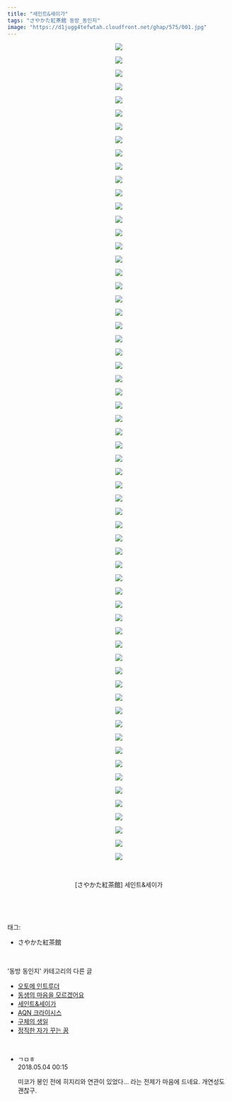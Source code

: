 ```yaml
---
title: "세인트&세이가"
tags: "さやかた紅茶館 동방_동인지"
image: "https://d1jugg4tefwtah.cloudfront.net/ghap/575/001.jpg"
---
```

<div class="article">
<p style="text-align: center; clear: none; float: none;"><img src="{{ site.imgserver11 }}/ghap/575/001.jpg"/></p>
<p style="text-align: center; clear: none; float: none;"><img src="{{ site.imgserver11 }}/ghap/575/002.jpg"/></p>
<p style="text-align: center; clear: none; float: none;"><img src="{{ site.imgserver11 }}/ghap/575/003.jpg"/></p>
<p style="text-align: center; clear: none; float: none;"><img src="{{ site.imgserver11 }}/ghap/575/004.jpg"/></p>
<p style="text-align: center; clear: none; float: none;"><img src="{{ site.imgserver11 }}/ghap/575/005.jpg"/></p>
<p style="text-align: center; clear: none; float: none;"><img src="{{ site.imgserver11 }}/ghap/575/006.jpg"/></p>
<p style="text-align: center; clear: none; float: none;"><img src="{{ site.imgserver11 }}/ghap/575/007.jpg"/></p>
<p style="text-align: center; clear: none; float: none;"><img src="{{ site.imgserver11 }}/ghap/575/008.jpg"/></p>
<p style="text-align: center; clear: none; float: none;"><img src="{{ site.imgserver11 }}/ghap/575/009.jpg"/></p>
<p style="text-align: center; clear: none; float: none;"><img src="{{ site.imgserver11 }}/ghap/575/010.jpg"/></p>
<p style="text-align: center; clear: none; float: none;"><img src="{{ site.imgserver11 }}/ghap/575/011.jpg"/></p>
<p style="text-align: center; clear: none; float: none;"><img src="{{ site.imgserver11 }}/ghap/575/012.jpg"/></p>
<p style="text-align: center; clear: none; float: none;"><img src="{{ site.imgserver11 }}/ghap/575/013.jpg"/></p>
<p style="text-align: center; clear: none; float: none;"><img src="{{ site.imgserver11 }}/ghap/575/014.jpg"/></p>
<p style="text-align: center; clear: none; float: none;"><img src="{{ site.imgserver11 }}/ghap/575/015.jpg"/></p>
<p style="text-align: center; clear: none; float: none;"><img src="{{ site.imgserver11 }}/ghap/575/016.jpg"/></p>
<p style="text-align: center; clear: none; float: none;"><img src="{{ site.imgserver11 }}/ghap/575/017.jpg"/></p>
<p style="text-align: center; clear: none; float: none;"><img src="{{ site.imgserver11 }}/ghap/575/018.jpg"/></p>
<p style="text-align: center; clear: none; float: none;"><img src="{{ site.imgserver11 }}/ghap/575/019.jpg"/></p>
<p style="text-align: center; clear: none; float: none;"><img src="{{ site.imgserver11 }}/ghap/575/020.jpg"/></p>
<p style="text-align: center; clear: none; float: none;"><img src="{{ site.imgserver11 }}/ghap/575/021.jpg"/></p>
<p style="text-align: center; clear: none; float: none;"><img src="{{ site.imgserver11 }}/ghap/575/022.jpg"/></p>
<p style="text-align: center; clear: none; float: none;"><img src="{{ site.imgserver11 }}/ghap/575/023.jpg"/></p>
<p style="text-align: center; clear: none; float: none;"><img src="{{ site.imgserver11 }}/ghap/575/024.jpg"/></p>
<p style="text-align: center; clear: none; float: none;"><img src="{{ site.imgserver11 }}/ghap/575/025.jpg"/></p>
<p style="text-align: center; clear: none; float: none;"><img src="{{ site.imgserver11 }}/ghap/575/026.jpg"/></p>
<p style="text-align: center; clear: none; float: none;"><img src="{{ site.imgserver11 }}/ghap/575/027.jpg"/></p>
<p style="text-align: center; clear: none; float: none;"><img src="{{ site.imgserver11 }}/ghap/575/028.jpg"/></p>
<p style="text-align: center; clear: none; float: none;"><img src="{{ site.imgserver11 }}/ghap/575/029.jpg"/></p>
<p style="text-align: center; clear: none; float: none;"><img src="{{ site.imgserver11 }}/ghap/575/030.jpg"/></p>
<p style="text-align: center; clear: none; float: none;"><img src="{{ site.imgserver11 }}/ghap/575/031.jpg"/></p>
<p style="text-align: center; clear: none; float: none;"><img src="{{ site.imgserver11 }}/ghap/575/032.jpg"/></p>
<p style="text-align: center; clear: none; float: none;"><img src="{{ site.imgserver11 }}/ghap/575/033.jpg"/></p>
<p style="text-align: center; clear: none; float: none;"><img src="{{ site.imgserver11 }}/ghap/575/034.jpg"/></p>
<p style="text-align: center; clear: none; float: none;"><img src="{{ site.imgserver11 }}/ghap/575/035.jpg"/></p>
<p style="text-align: center; clear: none; float: none;"><img src="{{ site.imgserver11 }}/ghap/575/036.jpg"/></p>
<p style="text-align: center; clear: none; float: none;"><img src="{{ site.imgserver11 }}/ghap/575/037.jpg"/></p>
<p style="text-align: center; clear: none; float: none;"><img src="{{ site.imgserver11 }}/ghap/575/038.jpg"/></p>
<p style="text-align: center; clear: none; float: none;"><img src="{{ site.imgserver11 }}/ghap/575/039.jpg"/></p>
<p style="text-align: center; clear: none; float: none;"><img src="{{ site.imgserver11 }}/ghap/575/040.jpg"/></p>
<p style="text-align: center; clear: none; float: none;"><img src="{{ site.imgserver11 }}/ghap/575/041.jpg"/></p>
<p style="text-align: center; clear: none; float: none;"><img src="{{ site.imgserver11 }}/ghap/575/042.jpg"/></p>
<p style="text-align: center; clear: none; float: none;"><img src="{{ site.imgserver11 }}/ghap/575/043.jpg"/></p>
<p style="text-align: center; clear: none; float: none;"><img src="{{ site.imgserver11 }}/ghap/575/044.jpg"/></p>
<p style="text-align: center; clear: none; float: none;"><img src="{{ site.imgserver11 }}/ghap/575/045.jpg"/></p>
<p style="text-align: center; clear: none; float: none;"><img src="{{ site.imgserver11 }}/ghap/575/046.jpg"/></p>
<p style="text-align: center; clear: none; float: none;"><img src="{{ site.imgserver11 }}/ghap/575/047.jpg"/></p>
<p style="text-align: center; clear: none; float: none;"><img src="{{ site.imgserver11 }}/ghap/575/048.jpg"/></p>
<p style="text-align: center; clear: none; float: none;"><img src="{{ site.imgserver11 }}/ghap/575/049.jpg"/></p>
<p style="text-align: center; clear: none; float: none;"><img src="{{ site.imgserver11 }}/ghap/575/050.jpg"/></p>
<p style="text-align: center; clear: none; float: none;"><img src="{{ site.imgserver11 }}/ghap/575/051.jpg"/></p>
<p style="text-align: center; clear: none; float: none;"><img src="{{ site.imgserver11 }}/ghap/575/052.jpg"/></p>
<p style="text-align: center; clear: none; float: none;"><img src="{{ site.imgserver11 }}/ghap/575/053.jpg"/></p>
<p style="text-align: center; clear: none; float: none;"><img src="{{ site.imgserver11 }}/ghap/575/054.jpg"/></p>
<p style="text-align: center; clear: none; float: none;"><img src="{{ site.imgserver11 }}/ghap/575/055.jpg"/></p>
<p style="text-align: center; clear: none; float: none;"><img src="{{ site.imgserver11 }}/ghap/575/056.jpg"/></p>
<p style="text-align: center; clear: none; float: none;"><img src="{{ site.imgserver11 }}/ghap/575/057.jpg"/></p>
<p style="text-align: center; clear: none; float: none;"><img src="{{ site.imgserver11 }}/ghap/575/058.jpg"/></p>
<p style="text-align: center; clear: none; float: none;"><img src="{{ site.imgserver11 }}/ghap/575/059.jpg"/></p>
<p style="text-align: center; clear: none; float: none;"><img src="{{ site.imgserver11 }}/ghap/575/060.jpg"/></p>
<p style="text-align: center; clear: none; float: none;"><img src="{{ site.imgserver11 }}/ghap/575/061.jpg"/></p>
<p style="text-align: center; clear: none; float: none;"><img src="{{ site.imgserver11 }}/ghap/575/062.jpg"/></p>
<p style="text-align: center; clear: none; float: none;"><br/></p>
<p style="text-align: center; clear: none; float: none;">[さやかた紅茶館] 세인트&amp;세이가</p>
<p><br/></p>
</div><br/>
<div class="tagTrail">
<p>태그: </p>
<ul>
<li>さやかた紅茶館</li>
</ul>
</div><br/>
<div class="another">
<p>'동방 동인지' 카테고리의 다른 글</p>
<ul>
<li><a href="/ghap_577">오토메 인트루더</a></li>
<li><a href="/ghap_576">동생의 마음을 모르겠어요</a></li>
<li><a href="/ghap_575">세인트&amp;세이가</a></li>
<li><a href="/ghap_574">AQN 크라이시스</a></li>
<li><a href="/ghap_573">구체의 생일</a></li>
<li><a href="/ghap_572">정직한 자가 꾸는 꿈</a></li>
</ul>
</div><br/>
<div class="cb_module cb_fluid">
<div class="cb_wrt cb_profile">
<div class="comment">
<ul>
<li class="cb_thumb_off" id="comment15250161">
<div class="cb_comment_area">
<div class="cb_info_area">
<div class="cb_section">
<span class="cb_nick_name">ㄱㅁㅎ</span>
</div>
<div class="cb_section">
<span class="cb_date">2018.05.04 00:15 </span>
</div>
</div>
<div class="cb_dsc_comment">
<p class="cb_dsc">
											미코가 봉인 전에 히지리와 연관이 있었다... 라는 전제가 마음에 드네요. 개연성도 괜찮구.
										</p>
</div>
</div></li>
</ul>
</div>
</div><!-- commentList close -->
</div><br/>
